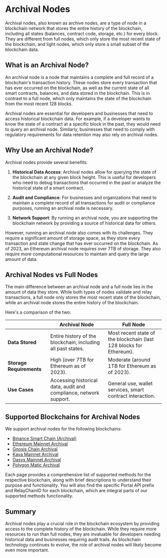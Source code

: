 # Archival Nodes

Archival nodes, also known as archive nodes, are a type of node in a blockchain network that stores the entire history of the blockchain, including all states (balances, contract code, storage, etc.) for every block. They are different from full nodes, which only store the most recent state of the blockchain, and light nodes, which only store a small subset of the blockchain data.

## What is an Archival Node?

An archival node is a node that maintains a complete and full record of a blockchain's transaction history. These nodes store every transaction that has ever occurred on the blockchain, as well as the current state of all smart contracts, balances, and data stored in the blockchain. This is in contrast to a full node, which only maintains the state of the blockchain from the most recent 128 blocks.

Archival nodes are essential for developers and businesses that need to access historical blockchain data. For example, if a developer wants to know the state of a contract at a specific block in the past, they would need to query an archival node. Similarly, businesses that need to comply with regulatory requirements for data retention may also rely on archival nodes.

## Why Use an Archival Node?

Archival nodes provide several benefits:

1. **Historical Data Access**: Archival nodes allow for querying the state of the blockchain at any given block height. This is useful for developers who need to debug transactions that occurred in the past or analyze the historical state of a smart contract.

2. **Audit and Compliance**: For businesses and organizations that need to maintain a complete record of all transactions for audit or compliance purposes, running an archival node is necessary.

3. **Network Support**: By running an archival node, you are supporting the blockchain network by providing a source of historical data for others.

However, running an archival node also comes with its challenges. They require a significant amount of storage space, as they store every transaction and state change that has ever occurred on the blockchain. As of 2023, an Ethereum archival node requires over 7TB of storage. They also require more computational resources to maintain and query the large amount of data.

## Archival Nodes vs Full Nodes

The main difference between an archival node and a full node lies in the amount of data they store. While both types of nodes validate and relay transactions, a full node only stores the most recent state of the blockchain, while an archival node stores the entire history of the blockchain.

Here's a comparison of the two:

| | Archival Node | Full Node |
|---|---|---|
| **Data Stored** | Entire history of the blockchain, including all past states. | Most recent state of the blockchain (last 128 blocks for Ethereum). |
| **Storage Requirements** | High (over 7TB for Ethereum as of 2023). | Moderate (around 1TB for Ethereum as of 2023). |
| **Use Cases** | Accessing historical data, audit and compliance, network support. | General use, wallet services, smart contract interaction. |

## Supported Blockchains for Archival Nodes

We support archival nodes for the following blockchains:

- [Binance Smart Chain (Archival)](/supported-methods/supported-methods/binance-smart-chain)
- [Ethereum Mainnet Archival](/supported-methods/supported-methods/ethereum)
- [Gnosis Chain Archival](/supported-methods/supported-methods/gnosis)
- [Kava Mainnet Archival](/supported-methods/supported-methods/kava)
- [Oasys Mainnet Archival](/supported-methods/supported-methods/oasys)
- [Polygon Matic Archival](/supported-methods/supported-methods/polygon)

Each page provides a comprehensive list of supported methods for the respective blockchain, along with brief descriptions to understand their purpose and functionality. You will also find the specific Portal API prefix and RelayChainID for each blockchain, which are integral parts of our supported methods functionality.

## Summary

Archival nodes play a crucial role in the blockchain ecosystem by providing access to the complete history of the blockchain. While they require more resources to run than full nodes, they are invaluable for developers needing historical data and businesses requiring audit trails. As blockchain technology continues to evolve, the role of archival nodes will likely become even more important.
